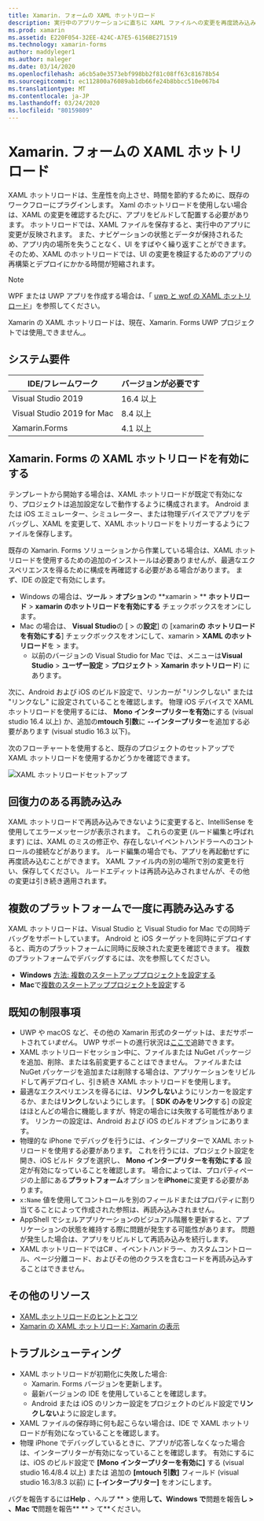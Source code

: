 ```yaml
---
title: Xamarin. フォームの XAML ホットリロード
description: 実行中のアプリケーションに直ちに XAML ファイルへの変更を再度読み込みます。これにより、XAML を変更するたびに Xamarin. Forms プロジェクトをビルドする必要がなくなります。
ms.prod: xamarin
ms.assetid: E220F054-32EE-424C-A7E5-6156BE271519
ms.technology: xamarin-forms
author: maddyleger1
ms.author: maleger
ms.date: 03/14/2020
ms.openlocfilehash: a6cb5a0e3573ebf998bb2f81c08ff63c81678b54
ms.sourcegitcommit: ec112800a76089ab1db66fe24b8bbcc510e067b4
ms.translationtype: MT
ms.contentlocale: ja-JP
ms.lasthandoff: 03/24/2020
ms.locfileid: "80159809"
---
```

# <a name="xaml-hot-reload-for-xamarinforms"></a>Xamarin. フォームの XAML ホットリロード

XAML ホットリロードは、生産性を向上させ、時間を節約するために、既存のワークフローにプラグインします。 Xaml のホットリロードを使用しない場合は、XAML の変更を確認するたびに、アプリをビルドして配置する必要があります。 ホットリロードでは、XAML ファイルを保存すると、実行中のアプリに変更が反映されます。 また、ナビゲーションの状態とデータが保持されるため、アプリ内の場所を失うことなく、UI をすばやく繰り返すことができます。 そのため、XAML のホットリロードでは、UI の変更を検証するためのアプリの再構築とデプロイにかかる時間が短縮されます。

> [!NOTE]
> WPF または UWP アプリを作成する場合は、「 [uwp と wpf の XAML ホットリロード](/visualstudio/debugger/xaml-hot-reload)」を参照してください。
>
> Xamarin の XAML ホットリロードは、現在、Xamarin. Forms UWP プロジェクトでは使用_できません_。

## <a name="system-requirements"></a>システム要件

| IDE/フレームワーク | バージョンが必要です |
|------|------------------|
|Visual Studio 2019 | 16.4 以上
Visual Studio 2019 for Mac | 8.4 以上
Xamarin.Forms | 4.1 以上

## <a name="enable-xaml-hot-reload-for-xamarinforms"></a>Xamarin. Forms の XAML ホットリロードを有効にする

テンプレートから開始する場合は、XAML ホットリロードが既定で有効になり、プロジェクトは追加設定なしで動作するように構成されます。 Android または iOS エミュレーター、シミュレーター、または物理デバイスでアプリをデバッグし、XAML を変更して、XAML ホットリロードをトリガーするようにファイルを保存します。

既存の Xamarin. Forms ソリューションから作業している場合は、XAML ホットリロードを使用するための追加のインストールは必要ありませんが、最適なエクスペリエンスを得るために構成を再確認する必要がある場合があります。 まず、IDE の設定で有効にします。

* Windows の場合は、**ツール** > **オプション**の  **xamarin > ** **ホットリロード** > **xamarin のホットリロードを有効にする** チェックボックスをオンにします。
* Mac の場合は、 **Visual Studio**の [ > の**設定**] の [xamarin**の** **ホットリロードを有効にする**] チェックボックスをオンにして、xamarin > **XAML のホットリロード**を > ます。
  * 以前のバージョンの Visual Studio for Mac では、メニューは**Visual Studio** > **ユーザー設定** > **プロジェクト** > **Xamarin ホットリロード**) にあります。

次に、Android および iOS のビルド設定で、リンカーが "リンクしない" または "リンクなし" に設定されていることを確認します。 物理 iOS デバイスで XAML ホットリロードを使用するには、 **Mono インタープリターを有効**にする (visual studio 16.4 以上) か、追加の**mtouch 引数**に **--インタープリター**を追加する必要があります (visual studio 16.3 以下)。

次のフローチャートを使用すると、既存のプロジェクトのセットアップで XAML ホットリロードを使用するかどうかを確認できます。

![XAML ホットリロードセットアップ](hot-reload-images/hotreloadflowchart.png "XAML ホットリロードセットアップのフローチャート")

## <a name="resilient-reloading"></a>回復力のある再読み込み

XAML ホットリロードで再読み込みできないように変更すると、IntelliSense を使用してエラーメッセージが表示されます。 これらの変更 (ルード編集と呼ばれます) には、XAML のミスの修正や、存在しないイベントハンドラーへのコントロールの接続などがあります。 ルード編集の場合でも、アプリを再起動せずに再度読み込むことができます。 XAML ファイル内の別の場所で別の変更を行い、保存してください。 ルードエディットは再読み込みされませんが、その他の変更は引き続き適用されます。

## <a name="reload-on-multiple-platforms-at-once"></a>複数のプラットフォームで一度に再読み込みする

XAML ホットリロードは、Visual Studio と Visual Studio for Mac での同時デバッグをサポートしています。 Android と iOS ターゲットを同時にデプロイすると、両方のプラットフォームに同時に反映された変更を確認できます。 複数のプラットフォームでデバッグするには、次を参照してください。
* **Windows** [方法: 複数のスタートアッププロジェクトを設定する](https://docs.microsoft.com/visualstudio/ide/how-to-set-multiple-startup-projects?view=vs-2019)
* **Mac**で[複数のスタートアッププロジェクトを設定](https://docs.microsoft.com/visualstudio/mac/set-startup-projects?view=vsmac-2019)する

## <a name="known-limitations"></a>既知の制限事項

* UWP や macOS など、その他の Xamarin 形式のターゲットは、まだサポートされて*いません*。 UWP サポートの進行状況は[ここで](https://developercommunity.visualstudio.com/idea/661682/xaml-hot-reload-for-xamarinforms-on-uwp.html)追跡できます。
* XAML ホットリロードセッション中に、ファイルまたは NuGet パッケージを追加、削除、または名前変更することはできません。 ファイルまたは NuGet パッケージを追加または削除する場合は、アプリケーションをリビルドして再デプロイし、引き続き XAML ホットリロードを使用します。
* 最適なエクスペリエンスを得るには、**リンクしない**ようにリンカーを設定するか、または**リンク**しないようにします。 [ **SDK のみをリンク**する] の設定はほとんどの場合に機能しますが、特定の場合には失敗する可能性があります。 リンカーの設定は、Android および iOS のビルドオプションにあります。
* 物理的な iPhone でデバッグを行うには、インタープリターで XAML ホットリロードを使用する必要があります。 これを行うには、プロジェクト設定を開き、iOS ビルド タブを選択し、 **Mono インタープリターを有効にする** 設定が有効になっていることを確認します。 場合によっては、プロパティページの上部にある**プラットフォーム**オプションを**iPhone**に変更する必要があります。
* `x:Name` 値を使用してコントロールを別のフィールドまたはプロパティに割り当てることによって作成された参照は、再読み込みされません。
* AppShell でシェルアプリケーションのビジュアル階層を更新すると、アプリケーションの状態を維持する際に問題が発生する可能性があります。 問題が発生した場合は、アプリをリビルドして再読み込みを続行します。
* XAML ホットリロードではC# 、イベントハンドラー、カスタムコントロール、ページ分離コード、およびその他のクラスを含むコードを再読み込みすることはできません。

## <a name="more-resources"></a>その他のリソース

* [XAML ホットリロードのヒントとコツ](https://devblogs.microsoft.com/xamarin/tips-tricks-xaml-hot-reload/)
* [Xamarin の XAML ホットリロード: Xamarin の表示](https://www.youtube.com/watch?v=crhjjPjzknk)

## <a name="troubleshooting"></a>トラブルシューティング

* XAML ホットリロードが初期化に失敗した場合:
  * Xamarin. Forms バージョンを更新します。
  * 最新バージョンの IDE を使用していることを確認します。
  * Android または iOS のリンカー設定をプロジェクトのビルド設定で**リンクしない**ように設定します。
* XAML ファイルの保存時に何も起こらない場合は、IDE で XAML ホットリロードが有効になっていることを確認します。
* 物理 iPhone でデバッグしているときに、アプリが応答しなくなった場合は、インタープリターが有効になっていることを確認します。 有効にするには、iOS のビルド設定で **[Mono インタープリターを有効に]** する (visual studio 16.4/8.4 以上) または 追加の **[mtouch 引数]** フィールド (visual studio 16.3/8.3 以前) に **[-インタープリター]** をオンにします。

バグを報告するには**Help** 、ヘルプ ** > 使用**して、Windows で**問題を報告**し > 、Mac で**問題を報告** ** > て**ください。
